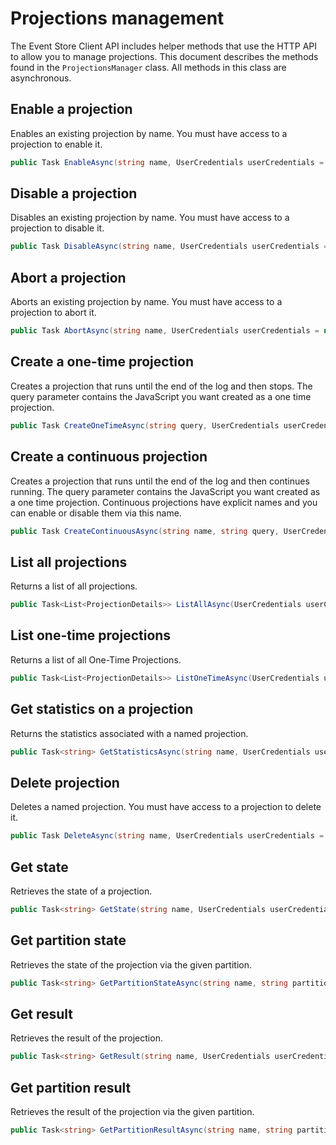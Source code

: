 # Projections management

The Event Store Client API includes helper methods that use the HTTP API to allow you to manage projections. This document describes the methods found in the `ProjectionsManager` class. All methods in this class are asynchronous.


## Enable a projection

Enables an existing projection by name. You must have access to a projection to enable it.

```csharp
public Task EnableAsync(string name, UserCredentials userCredentials = null)
```

## Disable a projection

Disables an existing projection by name. You must have access to a projection to disable it.

```csharp
public Task DisableAsync(string name, UserCredentials userCredentials = null)
```

## Abort a projection

Aborts an existing projection by name. You must have access to a projection to abort it.

```csharp
public Task AbortAsync(string name, UserCredentials userCredentials = null)
```

## Create a one-time projection

Creates a projection that runs until the end of the log and then stops. The query parameter contains the JavaScript you want created as a one time projection.

```csharp
public Task CreateOneTimeAsync(string query, UserCredentials userCredentials = null)
```

## Create a continuous projection

Creates a projection that runs until the end of the log and then continues running. The query parameter contains the JavaScript you want created as a one time projection. Continuous projections have explicit names and you can enable or disable them via this name.

```csharp
public Task CreateContinuousAsync(string name, string query, UserCredentials userCredentials = null)
```

## List all projections

Returns a list of all projections.

```csharp
public Task<List<ProjectionDetails>> ListAllAsync(UserCredentials userCredentials = null)
```

## List one-time projections

Returns a list of all One-Time Projections.

```csharp
public Task<List<ProjectionDetails>> ListOneTimeAsync(UserCredentials userCredentials = null)
```

## Get statistics on a projection

Returns the statistics associated with a named projection.

```csharp
public Task<string> GetStatisticsAsync(string name, UserCredentials userCredentials = null)
```

## Delete projection

Deletes a named projection. You must have access to a projection to delete it.

```csharp
public Task DeleteAsync(string name, UserCredentials userCredentials = null)
```

## Get state

Retrieves the state of a projection.

```csharp
public Task<string> GetState(string name, UserCredentials userCredentials = null)
```

## Get partition state

Retrieves the state of the projection via the given partition.

```csharp
public Task<string> GetPartitionStateAsync(string name, string partition, UserCredentials userCredentials = null)
```

## Get result

Retrieves the result of the projection.

```csharp
public Task<string> GetResult(string name, UserCredentials userCredentials = null)
```

## Get partition result

Retrieves the result of the projection via the given partition.

```csharp
public Task<string> GetPartitionResultAsync(string name, string partition, UserCredentials userCredentials = null)
```
